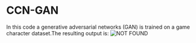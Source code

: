 # CCN-GAN
In this code a generative adversarial networks (GAN) is trained on a game character dataset.The resulting output is:
![NOT FOUND](./genimg.jpg)

